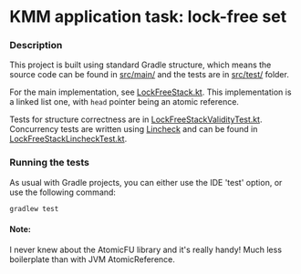 # KMM application task: lock-free set

### Description

This project is built using standard Gradle structure, which means the source code can be found in [src/main/](src/main) and the tests are in [src/test/](src/test) folder.

For the main implementation, see [LockFreeStack.kt](src/main/kotlin/me/dl33/LockFreeStack.kt). This implementation is a linked list one, with `head` pointer being an atomic reference.

Tests for structure correctness are in [LockFreeStackValidityTest.kt](src/test/kotlin/me/dl33/LockFreeStackValidityTest.kt). Concurrency tests are written using [Lincheck](https://github.com/Kotlin/kotlinx-lincheck) and can be found in [LockFreeStackLincheckTest.kt](src/test/kotlin/me/dl33/LockFreeStackLincheckTest.kt).

### Running the tests

As usual with Gradle projects, you can either use the IDE 'test' option, or use the following command:
```bash
gradlew test
```

#### Note:
I never knew about the AtomicFU library and it's really handy! Much less boilerplate than with JVM AtomicReference.
